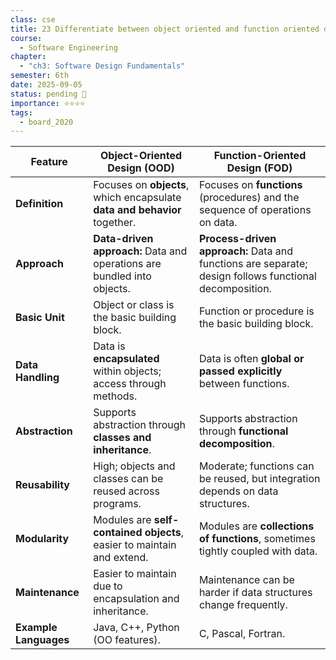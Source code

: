 ```yaml
---
class: cse
title: 23 Differentiate between object oriented and function oriented design.
course:
  - Software Engineering
chapter:
  - "ch3: Software Design Fundamentals"
semester: 6th
date: 2025-09-05
status: pending 🛑
importance: ⭐⭐⭐⭐
tags:
  - board_2020
---
```


|Feature|Object-Oriented Design (OOD)|Function-Oriented Design (FOD)|
|---|---|---|
|**Definition**|Focuses on **objects**, which encapsulate **data and behavior** together.|Focuses on **functions** (procedures) and the sequence of operations on data.|
|**Approach**|**Data-driven approach:** Data and operations are bundled into objects.|**Process-driven approach:** Data and functions are separate; design follows functional decomposition.|
|**Basic Unit**|Object or class is the basic building block.|Function or procedure is the basic building block.|
|**Data Handling**|Data is **encapsulated** within objects; access through methods.|Data is often **global or passed explicitly** between functions.|
|**Abstraction**|Supports abstraction through **classes and inheritance**.|Supports abstraction through **functional decomposition**.|
|**Reusability**|High; objects and classes can be reused across programs.|Moderate; functions can be reused, but integration depends on data structures.|
|**Modularity**|Modules are **self-contained objects**, easier to maintain and extend.|Modules are **collections of functions**, sometimes tightly coupled with data.|
|**Maintenance**|Easier to maintain due to encapsulation and inheritance.|Maintenance can be harder if data structures change frequently.|
|**Example Languages**|Java, C++, Python (OO features).|C, Pascal, Fortran.|

